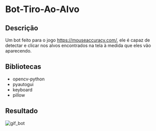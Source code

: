 # Bot-Tiro-Ao-Alvo

## Descrição
Um bot feito para o jogo https://mouseaccuracy.com/, ele é capaz de detectar e clicar nos alvos encontrados na tela à medida que eles vão aparecendo.

## Bibliotecas
- opencv-python
- pyautogui
- keyboard
- pillow

## Resultado
![gif_bot](https://github.com/user-attachments/assets/aab93f66-584c-4ba6-8bc5-2b77deee481c)
